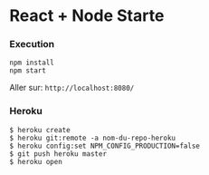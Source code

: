 # React + Node Starte

### Execution
```
npm install
npm start
```
Aller sur: `http://localhost:8080/`

### Heroku
```
$ heroku create
$ heroku git:remote -a nom-du-repo-heroku
$ heroku config:set NPM_CONFIG_PRODUCTION=false
$ git push heroku master
$ heroku open
```
